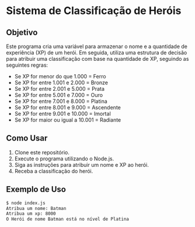 # Sistema de Classificação de Heróis

## Objetivo

Este programa cria uma variável para armazenar o nome e a quantidade de experiência (XP) de um herói. Em seguida, utiliza uma estrutura de decisão para atribuir uma classificação com base na quantidade de XP, seguindo as seguintes regras:

- Se XP for menor do que 1.000 = Ferro
- Se XP for entre 1.001 e 2.000 = Bronze
- Se XP for entre 2.001 e 5.000 = Prata
- Se XP for entre 5.001 e 7.000 = Ouro
- Se XP for entre 7.001 e 8.000 = Platina
- Se XP for entre 8.001 e 9.000 = Ascendente
- Se XP for entre 9.001 e 10.000 = Imortal
- Se XP for maior ou igual a 10.001 = Radiante

## Como Usar

1. Clone este repositório.
2. Execute o programa utilizando o Node.js.
3. Siga as instruções para atribuir um nome e XP ao herói.
4. Receba a classificação do herói.

## Exemplo de Uso

```bash
$ node index.js
Atribua um nome: Batman
Atribua um xp: 8000
O Herói de nome Batman está no nível de Platina
```